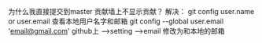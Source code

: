 为什么我直接提交到master 贡献墙上不显示贡献？
解决： git config user.name or user.email 查看本地用户名字和邮箱
git config --global user.email 'email@gmail.com'
    github上 -->setting -->email 修改为和本地的邮箱 